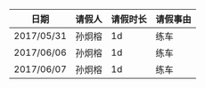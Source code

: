 | 日期       | 请假人                  | 请假时长| 请假事由 |
| -----------|-----------------------|-------- | ---------- |
| 2017/05/31 | 孙炯榕      | 1d | 练车 |
| 2017/06/06 | 孙炯榕      | 1d | 练车 |
| 2017/06/07 | 孙炯榕      | 1d | 练车 |